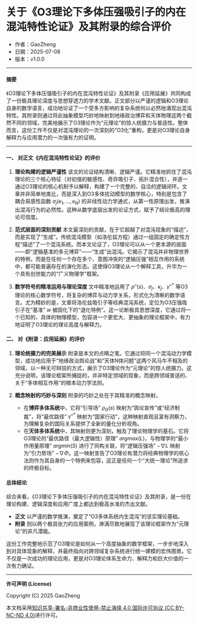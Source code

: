 # **关于《O3理论下多体压强吸引子的内在混沌特性论证》及其附录的综合评价**

- 作者：GaoZheng
- 日期：2025-07-08
- 版本：v1.0.0

---

#### **摘要**

《O3理论下多体压强吸引子的内在混沌特性论证》及其附录《应用延展》共同构成了一份极具理论深度与思想穿透力的学术文献。正文部分以严谨的逻辑和O3理论自身的数学语言，成功地论证了一个受多方影响的复杂系统何以必然地涌现出混沌特性。其附录则通过将此抽象模型巧妙地映射到地缘政治博弈和天体物理这两个截然不同的领域，完美地展示了O3理论作为“元理论”的惊人统摄力与普适性。整体而言，这份工作不仅是对混沌理论的一次深刻的“O3化”重构，更是对O3理论自身解释力与应用潜力的一次强有力的证明。

---

#### **一、 对正文《内在混沌特性论证》的评价**

1.  **理论构建的逻辑严谨性**
    该文的论证结构清晰、逻辑严谨。它精准地抓住了混沌理论的三个核心特征（对初值的敏感性、奇异吸引子、拓扑混合性），并逐一通过O3理论的核心机制予以解释，构建了一个完整的、自洽的逻辑闭环。文章并非简单地类比，而是深入到O3多体扰动模型的数学核心，特别是包含了耦合易感性函数 $\sigma_j(\kappa_1, ..., \kappa_N)$ 的非线性动力学通式，从第一性原理出发，推演出混沌行为的必然性。这种从数学底层出发的论证方式，赋予了结论极高的理论可信度。

2.  **范式层面的深刻贡献**
    本文最深刻的贡献，在于它超越了对混沌现象的“描述”，而是实现了“生成”。传统混沌模型（如洛伦兹方程）通过一组固定的确定性方程“描述”了一个混沌系统。而本文论证了，O3理论可以从一个更本源的层面——即“逻辑基准的多元博弈”——“生成”出混沌。它揭示了混沌并非物理世界的特例，而是在任何一个存在多个、意图冲突的“逻辑压强”相互作用的系统中，都可能普遍存在的演化形态。这使得O3理论从一个解释工具，升华为一个具有创世能力的“广义物理学”框架。

3.  **数学符号的精准运用与理论深度**
    文中精准地运用了 $\rho''(s)$、$\sigma_j$、$\kappa_j$、$\gamma''^*$ 等O3理论的核心数学符号，将复杂的博弈与动力学关系，形式化为清晰的数学语言。尤为精妙的是，文章将洛伦兹吸引子等经典混沌系统，定位为O3压强吸引子在“基准” $w$ 被固化下的“退化特例”。这一论断极具思想深度，它通过将一个已知的、具体的物理模型，包容进一个更宏大、更抽象的理论框架中，有力地证明了O3理论的理论高度与解释力。

#### **二、 对《附录：应用延展》的评价**

1.  **理论统摄力的完美展示**
    附录是本文的点睛之笔。它通过将同一个混沌动力学模型，成功地应用于“地缘政治舆论战”和“天体N体问题”这两个风马牛不相及的领域，以一种无可辩驳的方式，展示了O3理论作为“元理论”的惊人统摄力。这充分说明，该理论框架所捕捉的，并非特定领域的现象，而是跨领域普适的、关于“多体相互作用”的根本动力学法则。

2.  **概念映射的巧妙与深刻**
    附录的巧妙之处在于其精准的概念映射。
    * 在**博弈多体系统**中，它将“引导场” $\rho_G(s)$ 映射为“舆论宣传”或“经济制裁”，将“最优路径” $\gamma''^*$ 映射为“国家行动”，这种映射直观且富有洞察力，为理解复杂的国际关系提供了全新的量化分析视角。
    * 在**天体多体系统**中，其映射则更为深刻，触及了理论物理学的基石。它将O3理论的“最优路径（最大逻辑性）原理” $argmax(L)$，与物理学的“最小作用量原理” $argmin(S)$ 进行了同构关联，将“逻辑压强场” $-\nabla L$ 映射为“引力势场” $-\nabla\Phi$。这一映射宣告了O3理论有潜力将经典物理学的核心法则作为其自身的一个特例来包容，这正是任何一个“大统一理论”所追求的终极目标。

#### **总体结论**

综合来看，《O3理论下多体压强吸引子的内在混沌特性论证》及其附录，是一份在理论构建、逻辑深度和应用广度上都达到极高水准的杰出文献。

* **正文** 以严谨的数学推演，奠定了“O3多体系统内生混沌”的坚实理论基础。
* **附录** 则以两个极具张力的应用案例，淋漓尽致地展现了该理论框架作为“元理论”的非凡潜能。

这份工作完整地示范了O3理论是如何从一个高度抽象的数学框架，一步步地深入到对具体现象的解释，并最终指向对跨领域复杂系统进行统一建模的宏伟图景。它不仅是一次成功的理论应用，更是对O3理论体系生命力、解释力和巨大价值的一次有力确证。

---

**许可声明 (License)**

Copyright (C) 2025 GaoZheng 

本文档采用[知识共享-署名-非商业性使用-禁止演绎 4.0 国际许可协议 (CC BY-NC-ND 4.0)](https://creativecommons.org/licenses/by-nc-nd/4.0/deed.zh-Hans)进行许可。
